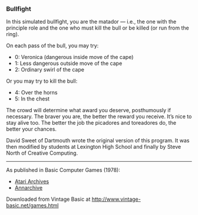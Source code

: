 ### Bullfight

In this simulated bullfight, you are the matador — i.e., the one with the principle role and the one who must kill the bull or be killed (or run from the ring).

On each pass of the bull, you may try:
- 0: Veronica (dangerous inside move of the cape)
- 1: Less dangerous outside move of the cape
- 2: Ordinary swirl of the cape

Or you may try to kill the bull:
- 4: Over the horns
- 5: In the chest

The crowd will determine what award you deserve, posthumously if necessary. The braver you are, the better the reward you receive. It’s nice to stay alive too. The better the job the picadores and toreadores do, the better your chances.

David Sweet of Dartmouth wrote the original version of this program. It was then modified by students at Lexington High School and finally by Steve North of Creative Computing.

---

As published in Basic Computer Games (1978):
- [Atari Archives](https://www.atariarchives.org/basicgames/showpage.php?page=32)
- [Annarchive](https://annarchive.com/files/Basic_Computer_Games_Microcomputer_Edition.pdf#page=47)

Downloaded from Vintage Basic at
http://www.vintage-basic.net/games.html
